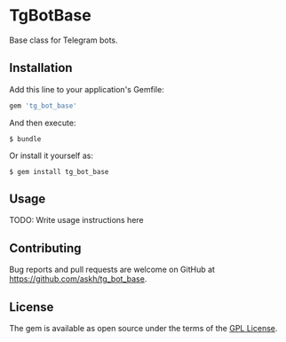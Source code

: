 # TgBotBase

Base class for Telegram bots.

## Installation

Add this line to your application's Gemfile:

```ruby
gem 'tg_bot_base'
```

And then execute:

    $ bundle

Or install it yourself as:

    $ gem install tg_bot_base

## Usage

TODO: Write usage instructions here

## Contributing

Bug reports and pull requests are welcome on GitHub at https://github.com/askh/tg_bot_base.

## License

The gem is available as open source under the terms of the [GPL License](https://www.gnu.org/licenses/gpl-3.0.html).
